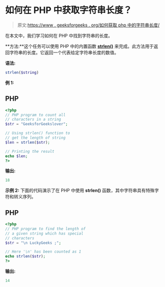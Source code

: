 # 如何在 PHP 中获取字符串长度？

> 原文:[https://www . geeksforgeeks . org/如何获取 php 中的字符串长度/](https://www.geeksforgeeks.org/how-to-get-string-length-in-php/)

在本文中，我们学习如何在 PHP 中找到字符串的长度。

**方法:**这个任务可以使用 PHP 中的内置函数 [**strlen()**](https://www.geeksforgeeks.org/php-strlen-function/) 来完成。此方法用于返回字符串的长度。它返回一个代表给定字符串长度的数值。

**语法:**

```php
strlen($string)
```

**例 1:**

## PHP

```php
<?php
// PHP program to count all
// characters in a string
$str = "GeeksforGeekslover";

// Using strlen() function to
// get the length of string
$len = strlen($str);

// Printing the result
echo $len;
?>
```

**输出:**

```php
18
```

**示例 2:** 下面的代码演示了在 PHP 中使用 **strlen()** 函数，其中字符串具有特殊字符和转义序列。

## PHP

```php
<?php
// PHP program to find the length of
// a given string which has special
// characters
$str = "\n LuckyGeeks ;";

// Here '\n' has been counted as 1
echo strlen($str);
?>
```

**输出:**

```php
14
```